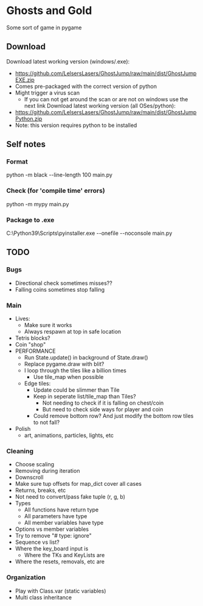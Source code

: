# Ghosts and Gold

Some sort of game in pygame


## Download

Download latest working version (windows/.exe):
- https://github.com/LelsersLasers/GhostJump/raw/main/dist/GhostJumpEXE.zip
- Comes pre-packaged with the correct version of python
- Might trigger a virus scan
    - If you can not get around the scan or are not on windows use the next link
Download latest working version (all OSes/python):
- https://github.com/LelsersLasers/GhostJump/raw/main/dist/GhostJumpPython.zip
- Note: this version requires python to be installed

## Self notes

### Format

python -m black --line-length 100 main.py

### Check (for 'compile time' errors)

python -m mypy main.py

### Package to .exe

C:\Python39\Scripts\pyinstaller.exe --onefile --noconsole main.py

## TODO

### Bugs

- Directional check sometimes misses??
- Falling coins sometimes stop falling

### Main

- Lives:
    - Make sure it works
    - Always respawn at top in safe location
- Tetris blocks?
- Coin "shop"
- PERFORMANCE
    - Run State.update() in background of State.draw()
    - Replace pygame.draw with blit?
    - I loop through the tiles like a billion times
        - Use tile_map when possible
    - Edge tiles:
        - Update could be slimmer than Tile
        - Keep in seperate list/tile_map than Tiles?
            - Not needing to check if it is falling on chest/coin
            - But need to check side ways for player and coin
        - Could remove bottom row? And just modify the bottom row tiles to not fall?
- Polish
    - art, animations, particles, lights, etc

### Cleaning

- Choose scaling
- Removing during iteration
- Downscroll
- Make sure tup offsets for map_dict cover all cases
- Returns, breaks, etc
- Not need to convert/pass fake tuple (r, g, b)
- Types
    - All functions have return type
    - All parameters have type
    - All member variables have type
- Options vs member variables
- Try to remove "# type: ignore"
- Sequence vs list?
- Where the key_board input is
    - Where the TKs and KeyLists are
- Where the resets, removals, etc are


### Organization

- Play with Class.var (static variables)
- Multi class inheritance